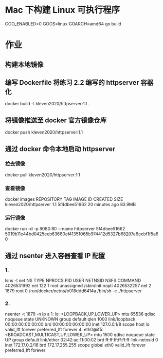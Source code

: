 # Mac 下构建 Linux 可执行程序
CGO_ENABLED=0 GOOS=linux GOARCH=amd64 go build

# 作业
## 构建本地镜像
## 编写 Dockerfile 将练习 2.2 编写的 httpserver 容器化
docker build -t kleven2020/httpserver:1.1 .

## 将镜像推送至 docker 官方镜像仓库
docker push kleven2020/httpserver:1.1

## 通过 docker 命令本地启动 httpserver
### 拉去镜像
docker pull kleven2020/httpserver:1.1

### 查看镜像
docker images
REPOSITORY              TAG       IMAGE ID       CREATED          SIZE
kleven2020/httpserver   1.1       5f4dbee51662   20 minutes ago   83.9MB

### 运行镜像
docker run -d -p 8080:80 --name httpserver 5f4dbee51662
5019b11e44bd0425eeb63660ef41351065b974412d5327b68207a6eebf1f5a60

## 通过 nsenter 进入容器查看 IP 配置

### 1. 
lsns -t net
        NS TYPE NPROCS   PID USER    NETNSID NSFS                           COMMAND
4026531992 net     122     1 root unassigned                                /sbin/init nopti
4026532257 net       2  1879 root          0 /run/docker/netns/b018ddd6414a /bin/sh -c ./httpserver

### 2. 
nsenter -t 1879 -n ip a
1: lo: <LOOPBACK,UP,LOWER_UP> mtu 65536 qdisc noqueue state UNKNOWN group default qlen 1000
    link/loopback 00:00:00:00:00:00 brd 00:00:00:00:00:00
    inet 127.0.0.1/8 scope host lo
       valid_lft forever preferred_lft forever
4: eth0@if5: <BROADCAST,MULTICAST,UP,LOWER_UP> mtu 1500 qdisc noqueue state UP group default 
    link/ether 02:42:ac:11:00:02 brd ff:ff:ff:ff:ff:ff link-netnsid 0
    inet 172.17.0.2/16 brd 172.17.255.255 scope global eth0
       valid_lft forever preferred_lft forever